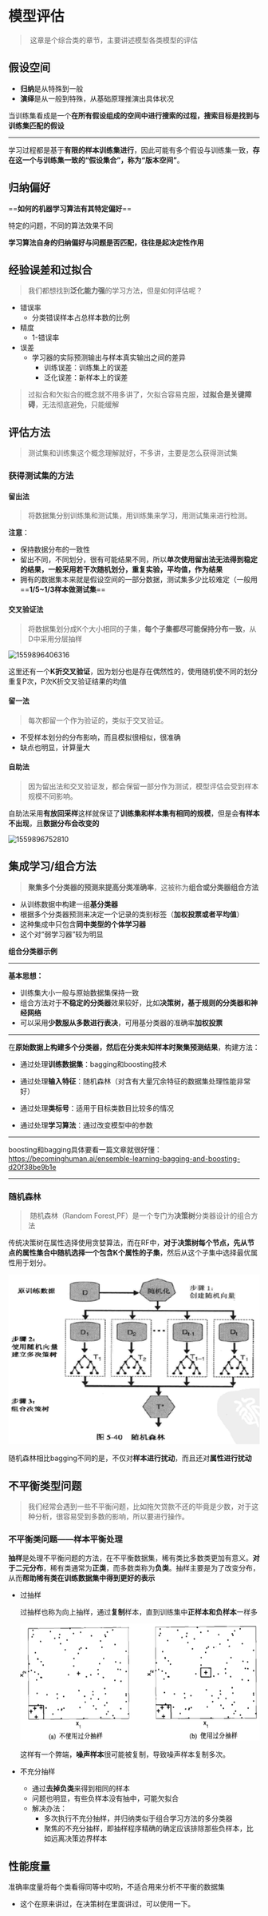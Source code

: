 # 模型评估

> ​	这章是个综合类的章节，主要讲述模型各类模型的评估

## 假设空间

- **归纳**是从特殊到一般
- **演绎**是从一般到特殊，从基础原理推演出具体状况

当训练集看成是一个**在所有假设组成的空间中进行搜索的过程，搜索目标是找到与训练集匹配的假设**

****

学习过程都是基于**有限的样本训练集进行**，因此可能有多个假设与训练集一致，**存在这一个与训练集一致的“假设集合”，称为“版本空间”**。

## 归纳偏好

==**如何的机器学习算法有其特定偏好**==

特定的问题，不同的算法效果不同

**学习算法自身的归纳偏好与问题是否匹配，往往是起决定性作用**

## 经验误差和过拟合

> 我们都想找到**泛化能力强**的学习方法，但是如何评估呢？

- 错误率
  - 分类错误样本占总样本数的比例
- 精度
  - 1-错误率
- 误差
  - 学习器的实际预测输出与样本真实输出之间的差异
    - 训练误差：训练集上的误差
    - 泛化误差：新样本上的误差

> 过拟合和欠拟合的概念就不用多讲了，欠拟合容易克服，**过拟合是关键障碍**，无法彻底避免，只能缓解

## 评估方法

> 测试集和训练集这个概念理解就好，不多讲，主要是怎么获得测试集

### 获得测试集的方法

#### 留出法

> 将数据集分别训练集和测试集，用训练集来学习，用测试集来进行检测。

**注意**：

- 保持数据分布的一致性
- 留出不同，不同划分，很有可能结果不同，所以**单次使用留出法无法得到稳定的结果，一般采用若干次随机划分，重复实验，平均值，作为结果**
- 拥有的数据集本来就是假设空间的一部分数据，测试集多少比较难定（一般用==**1/5~1/3样本做测试集**==

#### 交叉验证法

> ​	将数据集划分成K个大小相同的子集，**每个子集都尽可能保持分布一致**，从D中采用分层抽样

![1559896406316](TyporaImg/1559896406316.png)

这里还有一个**K折交叉验证**，因为划分也是存在偶然性的，使用随机使不同的划分重复P次，P次K折交叉验证结果的均值

#### 留一法

> 每次都留一个作为验证的，类似于交叉验证。

- 不受样本划分的分布影响，而且模拟很相似，很准确
- 缺点也明显，计算量大

#### 自助法

> ​	因为留出法和交叉验证发，都会保留一部分作为测试，模型评估会受到样本规模不同影响。

自助法采用**有放回采样**这样就保证了**训练集和样本集有相同的规模**，但是会**有样本不出现**，且**数据分布会改变的**

![1559896752810](TyporaImg/1559896752810.png)

## 集成学习/组合方法

> ​	**聚集多个分类器的预测来提高分类准确率**，这被称为**组合或分类器组合方法**

- 从训练数据中构建一组**基分类器**
- 根据多个分类器预测来决定一个记录的类别标签（**加权投票或者平均值**）
- 这种集成中只包含**同中类型的个体学习器**
- 这个对“弱学习器”较为明显

**组合分类器示例**

******

**基本思想：**

- 训练集大小一般与原始数据集保持一致
- 组合方法对于**不稳定的分类器**效果较好，比如**决策树，基于规则的分类器和神经网络**
- 可以采用**少数服从多数进行表决**，可用基分类器的准确率**加权投票**

****

在**原始数据上构建多个分类器，然后在分类未知样本时聚集预测结果**，构建方法：

- 通过处理**训练数据集**：bagging和boosting技术
- 通过处理**输入特征**：随机森林（对含有大量冗余特征的数据集处理性能非常好）

- 通过处理**类标号**：适用于目标类数目比较多的情况
- 通过处理**学习算法**：通过改变模型中的参数

****

boosting和bagging具体要看一篇文章就很好懂：<https://becominghuman.ai/ensemble-learning-bagging-and-boosting-d20f38be9b1e>

****

### 随机森林

> ​	随机森林（Random Forest,PF）是一个专门为**决策树**分类器设计的组合方法

传统决策树在属性选择使用贪婪算法，而在RF中，**对于决策树每个节点，先从节点的属性集合中随机选择一个包含K个属性的子集**，然后从这个子集中选择最优属性用于划分。

![1559900638393](TyporaImg/1559900638393.png)

随机森林相比bagging不同的是，不仅对**样本进行扰动**，而且还对**属性进行扰动**

## 不平衡类型问题

> 我们经常会遇到一些不平衡问题，比如拖欠贷款不还的毕竟是少数，对于这种分析，很容易受到多数的影响，所以要进行操作。

### 不平衡类问题——样本平衡处理

**抽样**是处理不平衡问题的方法，在不平衡数据集，稀有类比多数类更加有意义。**对于二元分布**，稀有类通常为**正类**，而多数类称为**负类**。抽样主要是为了改变分布，从而**帮助稀有类在训练数据集中得到更好的表示**

- 过抽样

  过抽样也称为向上抽样，通过**复制**样本，直到训练集中**正样本和负样本**一样多

  ![1559901244785](TyporaImg/1559901244785.png)

  这样有一个弊端，**噪声样本**很可能被复制，导致噪声样本复制多次。

- 不充分抽样
  - 通过**去掉负类**来得到相同的样本
  - 问题也明显，有些负样本没有抽中，可能欠拟合
  - 解决办法：
    - 多次执行不充分抽样，并归纳类似于组合学习方法的多分类器
    - 聚焦的不充分抽样，即抽样程序精确的确定应该排除那些负样本，比如远离决策边界样本

## 性能度量

准确率度量将每个类看得同等中哎哟，不适合用来分析不平衡的数据集

- 这个在原来讲过，在决策树在里面讲过，可以使用一下。



